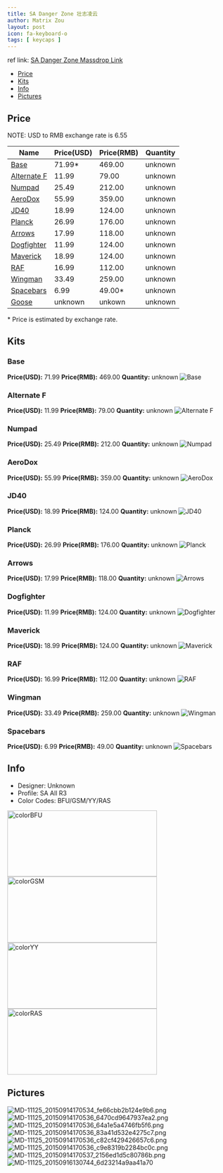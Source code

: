 ```yaml
---
title: SA Danger Zone 壮志凌云
author: Matrix Zou
layout: post
icon: fa-keyboard-o
tags: [ keycaps ]
---
```


ref link: [SA Danger Zone Massdrop Link](https://www.massdrop.com/buy/danger-zone-sa-keycap-set)

* [Price](#price)
* [Kits](#kits)
* [Info](#info)
* [Pictures](#pictures)

## Price

NOTE: USD to RMB exchange rate is 6.55

| Name          | Price(USD)    | Price(RMB)  | Quantity |
| ------------- | ------------- | ----------- | -------- |
|[Base](#base)|71.99*|469.00|unknown|
|[Alternate F](#alternate-f)|11.99|79.00|unknown|
|[Numpad](#numpad)|25.49|212.00|unknown|
|[AeroDox](#aerodox)|55.99|359.00|unknown|
|[JD40](#jd40)|18.99|124.00|unknown|
|[Planck](#planck)|26.99|176.00|unknown|
|[Arrows](#arrows)|17.99|118.00|unknown|
|[Dogfighter](#dogfighter)|11.99|124.00|unknown|
|[Maverick](#maverick)|18.99|124.00|unknown|
|[RAF](#raf)|16.99|112.00|unknown|
|[Wingman](#wingman)|33.49|259.00|unknown|
|[Spacebars](#spacebars)|6.99|49.00*|unknown|
|[Goose](#goose)|unknown|unkown|unknown|

\* Price is estimated by exchange rate. 

## Kits
### Base
**Price(USD):** 71.99	**Price(RMB):** 469.00	**Quantity:** unknown
<img src="{{ 'assets/images/dangerzone/kits_pics/base.png' | relative_url }}" alt="Base" class="image featured">

### Alternate F
**Price(USD):** 11.99	**Price(RMB):** 79.00	**Quantity:** unknown
<img src="{{ 'assets/images/dangerzone/kits_pics/alternatef.png' | relative_url }}" alt="Alternate F" class="image featured">

### Numpad
**Price(USD):** 25.49	**Price(RMB):** 212.00	**Quantity:** unknown
<img src="{{ 'assets/images/dangerzone/kits_pics/numpad.png' | relative_url }}" alt="Numpad" class="image featured">

### AeroDox
**Price(USD):** 55.99	**Price(RMB):** 359.00	**Quantity:** unknown
<img src="{{ 'assets/images/dangerzone/kits_pics/aerodox.png' | relative_url }}" alt="AeroDox" class="image featured">

### JD40
**Price(USD):** 18.99	**Price(RMB):** 124.00	**Quantity:** unknown
<img src="{{ 'assets/images/dangerzone/kits_pics/jd40.png' | relative_url }}" alt="JD40" class="image featured">

### Planck
**Price(USD):** 26.99	**Price(RMB):** 176.00	**Quantity:** unknown
<img src="{{ 'assets/images/dangerzone/kits_pics/planck.png' | relative_url }}" alt="Planck" class="image featured">

### Arrows
**Price(USD):** 17.99	**Price(RMB):** 118.00	**Quantity:** unknown
<img src="{{ 'assets/images/dangerzone/kits_pics/arrows.png' | relative_url }}" alt="Arrows" class="image featured">

### Dogfighter
**Price(USD):** 11.99	**Price(RMB):** 124.00	**Quantity:** unknown
<img src="{{ 'assets/images/dangerzone/kits_pics/dogfighter.png' | relative_url }}" alt="Dogfighter" class="image featured">

### Maverick
**Price(USD):** 18.99	**Price(RMB):** 124.00	**Quantity:** unknown
<img src="{{ 'assets/images/dangerzone/kits_pics/maverick.png' | relative_url }}" alt="Maverick" class="image featured">

### RAF
**Price(USD):** 16.99	**Price(RMB):** 112.00	**Quantity:** unknown
<img src="{{ 'assets/images/dangerzone/kits_pics/raf.png' | relative_url }}" alt="RAF" class="image featured">

### Wingman
**Price(USD):** 33.49	**Price(RMB):** 259.00	**Quantity:** unknown
<img src="{{ 'assets/images/dangerzone/kits_pics/wingman.png' | relative_url }}" alt="Wingman" class="image featured">

### Spacebars
**Price(USD):** 6.99	**Price(RMB):** 49.00	**Quantity:** unknown
<img src="{{ 'assets/images/dangerzone/kits_pics/spacebars.png' | relative_url }}" alt="Spacebars" class="image featured">

## Info
* Designer: Unknown
* Profile: SA All R3
* Color Codes: BFU/GSM/YY/RAS  
<img src="{{ 'assets/images/SP_ColorCodes/abs/SP_Abs_ColorCodes_BFU.png' | relative_url }}" alt="colorBFU" height="150" width="340">
<img src="{{ 'assets/images/SP_ColorCodes/abs/SP_Abs_ColorCodes_GSM.png' | relative_url }}" alt="colorGSM" height="150" width="340">
<img src="{{ 'assets/images/SP_ColorCodes/abs/SP_Abs_ColorCodes_YY.png' | relative_url }}" alt="colorYY" height="150" width="340">
<img src="{{ 'assets/images/SP_ColorCodes/abs/SP_Abs_ColorCodes_RAS.png' | relative_url }}" alt="colorRAS" height="150" width="340">

## Pictures
<img src="{{ 'assets/images/dangerzone/rendering_pics/MD-11125_20150914170534_fe66cbb2b124e9b6.png' | relative_url }}" alt="MD-11125_20150914170534_fe66cbb2b124e9b6.png" class="image featured">
<img src="{{ 'assets/images/dangerzone/rendering_pics/MD-11125_20150914170536_6470cd9647937ea2.png' | relative_url }}" alt="MD-11125_20150914170536_6470cd9647937ea2.png" class="image featured">
<img src="{{ 'assets/images/dangerzone/rendering_pics/MD-11125_20150914170536_64a1e5a4746fb5f6.png' | relative_url }}" alt="MD-11125_20150914170536_64a1e5a4746fb5f6.png" class="image featured">
<img src="{{ 'assets/images/dangerzone/rendering_pics/MD-11125_20150914170536_83a41d532e4275c7.png' | relative_url }}" alt="MD-11125_20150914170536_83a41d532e4275c7.png" class="image featured">
<img src="{{ 'assets/images/dangerzone/rendering_pics/MD-11125_20150914170536_c82cf429426657c6.png' | relative_url }}" alt="MD-11125_20150914170536_c82cf429426657c6.png" class="image featured">
<img src="{{ 'assets/images/dangerzone/rendering_pics/MD-11125_20150914170536_c9e8319b2284bc0c.png' | relative_url }}" alt="MD-11125_20150914170536_c9e8319b2284bc0c.png" class="image featured">
<img src="{{ 'assets/images/dangerzone/rendering_pics/MD-11125_20150914170537_2156ed1d5c80786b.png' | relative_url }}" alt="MD-11125_20150914170537_2156ed1d5c80786b.png" class="image featured">
<img src="{{ 'assets/images/dangerzone/rendering_pics/MD-11125_20150916130744_6d23214a9aa41a70.jpg' | relative_url }}" alt="MD-11125_20150916130744_6d23214a9aa41a70" class="image featured">
